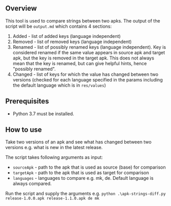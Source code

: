 ## Overview
This tool is used to compare strings between two apks.
The output of the script will be `output.md` which contains 4 sections:
1. Added - list of added keys (language independent)
2. Removed - list of removed keys (language independent)
3. Renamed - list of possibly renamed keys (language independent).
             Key is considered renamed if the same value appears in source apk and target apk, but the key is removed in the target apk. 
             This does not always mean that the key is renamed, but can give helpful hints, hence "possibly renamed".
3. Changed - list of keys for which the value has changed between two versions (checked for each language specified in the params including the default language which is in `res/values`)

## Prerequisites 
* Python 3.7 must be installed.

## How to use
Take two versions of an apk and see what has changed between two versions e.g. what is new in the latest release.

The script takes following arguments as input:
* `sourceApk` - path to the apk that is used as source (base) for comparison
* `targetApk` - path to the apk that is used as target for comparison
* `languages` - languages to compare e.g. mk, de. Default language is always compared.

Run the script and supply the arguments e.g. 
`python .\apk-strings-diff.py release-1.0.0.apk release-1.1.0.apk de mk`
